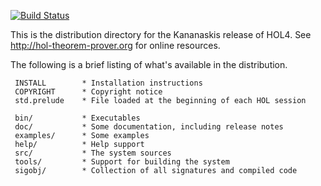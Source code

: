 [![Build Status](https://github.com/HOL-Theorem-Prover/HOL/actions/workflows/docker-ci.yml/badge.svg)](https://github.com/HOL-Theorem-Prover/HOL/actions/workflows/docker-ci.yml)

This is the distribution directory for the Kananaskis release of HOL4.
See http://hol-theorem-prover.org for online resources.

The following is a brief listing of what's available in the distribution.

     INSTALL        * Installation instructions
     COPYRIGHT      * Copyright notice
     std.prelude    * File loaded at the beginning of each HOL session

     bin/           * Executables
     doc/           * Some documentation, including release notes
     examples/      * Some examples
     help/          * Help support
     src/           * The system sources
     tools/         * Support for building the system
     sigobj/        * Collection of all signatures and compiled code
